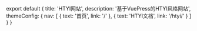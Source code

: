 export default {
  title: 'HTYI网站',
  description: '基于VuePress的HTYI风格网站',
  themeConfig: {
    nav: [
      { text: '首页', link: '/' },
      { text: 'HTYI文档', link: '/htyi/' }
    ]
  }
}
